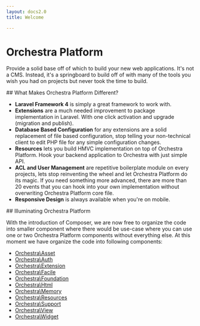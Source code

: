 ```yaml
---
layout: docs2.0
title: Welcome

---
```


Orchestra Platform
==============

<article id="introduction">

Provide a solid base off of which to build your new web applications. It's not a CMS. Instead, it's a springboard to build off of with many of the tools you wish you had on projects but never took the time to build.

</article>

<article id="why">
## What Makes Orchestra Platform Different?

* **Laravel Framework 4** is simply a great framework to work with.
* **Extensions** are a much needed improvement to package implementation in Laravel. With one click activation and upgrade (migration and publish).
* **Database Based Configuration** for any extensions are a solid replacement of file based configuration, stop telling your non-technical client to edit PHP file for any simple configuration changes. 
* **Resources** lets you build HMVC implementation on top of Orchestra Platform. Hook your backend application to Orchestra with just simple API. 
* **ACL and User Management** are repetitive boilerplate module on every projects, lets stop reinventing the wheel and let Orchestra Platform do its magic. If you need something more advanced, there are more than 20 events that you can hook into your own implementation without overwriting Orchestra Platform core file.
* **Responsive Design** is always available when you're on mobile.

</article>

<article id="illuminating">
## Illuminating Orchestra Platform

With the introduction of Composer, we are now free to organize the code into smaller component where there would be use-case where you can use one or two Orchestra Platform components without everything else. At this moment we have organize the code into following components:

* [Orchestra\Asset](/docs/2.0/components/asset)
* [Orchestra\Auth](/docs/2.0/components/auth)
* [Orchestra\Extension](/docs/2.0/components/extension)
* [Orchestra\Facile](/docs/2.0/components/facile)
* [Orchestra\Foundation](/docs/2.0/components/foundation)
* [Orchestra\Html](/docs/2.0/components/html)
* [Orchestra\Memory](/docs/2.0/components/memory)
* [Orchestra\Resources](/docs/2.0/components/resources)
* [Orchestra\Support](/docs/2.0/components/support)
* [Orchestra\View](/docs/2.0/components/view)
* [Orchestra\Widget](/docs/2.0/components/widget)

</article>
